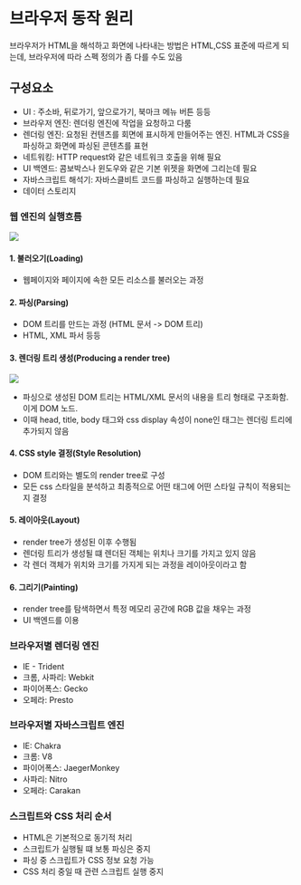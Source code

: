 # 브라우저 동작 원리

브라우저가 HTML을 해석하고 화면에 나타내는 방법은 HTML,CSS 표준에 따르게 되는데, 브라우저에 따라 스펙 정의가 좀 다를 수도 있음

## 구성요소

* UI : 주소바, 뒤로가기, 앞으로가기, 북마크 메뉴 버튼 등등
* 브라우저 엔진: 렌더링 엔진에 작업을 요청하고 다룸
* 렌더링 엔진: 요청된 컨텐츠를 회면에 표시하게 만들어주는 엔진. HTML과 CSS을 파싱하고 화면에 파싱된 콘텐츠를 표현
* 네트워킹: HTTP request와 같은 네트워크 호출을 위해 필요
* UI 백엔드: 콤보박스나 윈도우와 같은 기본 위젯을 화면에 그리는데 필요
* 자바스크립트 해석기: 자바스클비트 코드를 파싱하고 실행하는데 필요
* 데이터 스토리지

### 웹 엔진의 실행흐름

![](https://image.slidesharecdn.com/web-browserarchitecture-150609231155-lva1-app6892/95/web-browser-architecture-19-638.jpg?cb=1433891674)

#### 1. 불러오기\(Loading\)

* 웹페이지와 페이지에 속한 모든 리소스를 불러오는 과정

#### 2. 파싱\(Parsing\)

* DOM 트리를 만드는 과정 \(HTML 문서 -&gt; DOM 트리\)
* HTML, XML 파서 등등

#### 3. 렌더링 트리 생성\(Producing a render tree\)

![](https://cdn-images-1.medium.com/max/1200/1*Z32YHoZNEgAHCaozilfDIA.png)

* 파싱으로 생성된 DOM 트리는 HTML/XML 문서의 내용을 트리 형태로 구조화함. 이게 DOM 노드.
* 이때 head, title, body 태그와 css display 속성이 none인 태그는 렌더링 트리에 추가되지 않음

#### 4. CSS style 결정\(Style Resolution\)

* DOM 트리와는 별도의 render tree로 구성
* 모든 css 스타일을 분석하고 최종적으로 어떤 태그에 어떤 스타일 규칙이 적용되는지 결정

#### 5. 레이아웃\(Layout\)

* render tree가 생성된 이후 수행됨
* 렌더링 트리가 생성될 떄 렌더된 객체는 위치나 크기를 가지고 있지 않음
* 각 렌더 객체가 위치와 크기를 가지게 되는 과정을 레이아웃이라고 함

#### 6. 그리기\(Painting\)

* render tree를 탐색하면서 특정 메모리 공간에 RGB 값을 채우는 과정
* UI 백엔드를 이용

### 브라우저별 렌더링 엔진

* IE - Trident
* 크롬, 사파리: Webkit
* 파이어폭스: Gecko
* 오페라: Presto

### 브라우저별 자바스크립트 엔진

* IE: Chakra
* 크롬: V8
* 파이어폭스: JaegerMonkey
* 사파리: Nitro
* 오페라: Carakan

### 스크립트와 CSS 처리 순서

* HTML은 기본적으로 동기적 처리
* 스크립트가 실행될 떄 보통 파싱은 중지
* 파싱 중 스크립트가 CSS 정보 요청 가능
* CSS 처리 중일 때 관련 스크립트 실행 중지

